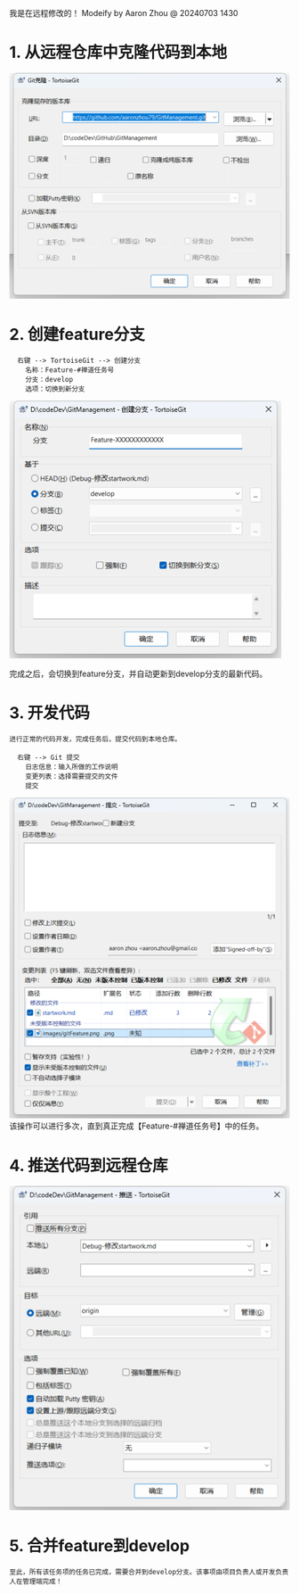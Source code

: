 我是在远程修改的！
Modeify by Aaron Zhou @ 20240703 1430

# 1. 从远程仓库中克隆代码到本地
![alt text](images/gitClone.png)

# 2. 创建feature分支
```
  右键 --> TortoiseGit --> 创建分支
    名称：Feature-#禅道任务号
    分支：develop
    选项：切换到新分支
```
![alt text](images/gitFeature.png)

完成之后，会切换到feature分支，并自动更新到develop分支的最新代码。

# 3. 开发代码
```
进行正常的代码开发，完成任务后，提交代码到本地仓库。

  右键 --> Git 提交
    日志信息：输入所做的工作说明
    变更列表：选择需要提交的文件
    提交
```
![alt text](images/gitCommit.png)
该操作可以进行多次，直到真正完成【Feature-#禅道任务号】中的任务。

# 4. 推送代码到远程仓库
![alt text](images/gitPush.png)

# 5. 合并feature到develop
    至此，所有该任务项的任务已完成，需要合并到develop分支。该事项由项目负责人或开发负责人在管理端完成！

